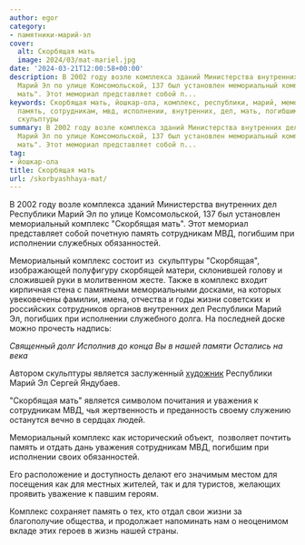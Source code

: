 ```yaml
---
author: egor
category:
- памятники-марий-эл
cover:
  alt: Скорбящая мать
  image: 2024/03/mat-mariel.jpg
date: '2024-03-21T12:00:58+00:00'
description: В 2002 году возле комплекса зданий Министерства внутренних дел Республики
  Марий Эл по улице Комсомольской, 137 был установлен мемориальный комплекс "Скорбящая
  мать". Этот мемориал представляет собой п...
keywords: Скорбящая мать, йошкар-ола, комплекс, республики, марий, мемориальный, скорбящая,
  память, сотрудникам, мвд, исполнении, внутренних, дел, мать, погибшим, обязанностей,
  скульптуры
summary: В 2002 году возле комплекса зданий Министерства внутренних дел Республики
  Марий Эл по улице Комсомольской, 137 был установлен мемориальный комплекс "Скорбящая
  мать". Этот мемориал представляет собой п...
tag:
- йошкар-ола
title: Скорбящая мать
url: /skorbyashhaya-mat/
---
```


В 2002 году возле комплекса зданий Министерства внутренних дел Республики Марий Эл по улице Комсомольской, 137 был установлен мемориальный комплекс "Скорбящая мать". Этот мемориал представляет собой почетную память сотрудникам МВД, погибшим при исполнении служебных обязанностей.

Мемориальный комплекс состоит из  скульптуры "Скорбящая", изображающей полуфигуру скорбящей матери, склонившей голову и сложившей руки в молитвенном жесте. Также в комплекс входит кирпичная стена с памятными мемориальными досками, на которых увековечены фамилии, имена, отчества и годы жизни советских и российских сотрудников органов внутренних дел Республики Марий Эл, погибших при исполнении служебного долга. На последней доске можно прочесть надпись:

_Священный долг_ _Исполнив до конца_ _Вы в нашей памяти_ _Остались на века_

Автором скульптуры является заслуженный [художник](/soyuz-hudozhnikov/) Республики Марий Эл Сергей Яндубаев.

"Скорбящая мать" является символом почитания и уважения к сотрудникам МВД, чья жертвенность и преданность своему служению останутся вечно в сердцах людей.

Мемориальный комплекс как исторический объект,  позволяет почтить память и отдать дань уважения сотрудникам МВД, погибшим при исполнении своих обязанностей.

Его расположение и доступность делают его значимым местом для посещения как для местных жителей, так и для туристов, желающих проявить уважение к павшим героям.

Комплекс сохраняет память о тех, кто отдал свои жизни за благополучие общества, и продолжает напоминать нам о неоценимом вкладе этих героев в жизнь нашей страны.